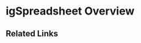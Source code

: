 ﻿<!--
|metadata|
{
    "fileName": "igspreadsheet-overview",
    "controlName": "igSpreadsheet",
    "tags": ["Getting Started"]
}
|metadata|
-->

# igSpreadsheet Overview

## Related Links

 

 



